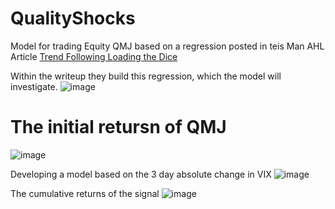 # QualityShocks
Model for trading Equity QMJ based on a regression posted in teis Man AHL Article [Trend Following Loading the Dice](https://www.man.com/insights/trend-following-loading-the-dice)

Within the writeup they build this regression, which the model will investigate.
![image](https://github.com/user-attachments/assets/eaaa3ef9-47af-426e-8b2f-66c2424a2fc5)

# The initial retursn of QMJ
![image](https://github.com/user-attachments/assets/bb9ad858-e51f-4502-9037-4ccb33342e6a)

Developing a model based on the 3 day absolute change in VIX
![image](https://github.com/user-attachments/assets/7bf7f465-4c11-4b5b-ad70-2b8bb39e39df)

The cumulative returns of the signal
![image](https://github.com/user-attachments/assets/ff956f9b-5aab-48da-b399-f9f36591a6ab)

